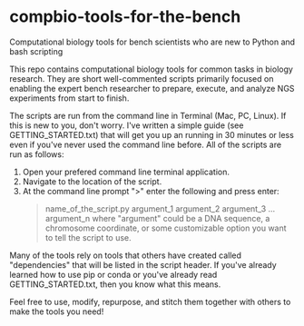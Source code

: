 # compbio-tools-for-the-bench
Computational biology tools for bench scientists who are new to Python and bash scripting

This repo contains computational biology tools for common tasks in biology research. They are short well-commented scripts primarily focused on enabling the expert bench researcher to prepare, execute, and analyze NGS experiments from start to finish. 

The scripts are run from the command line in Terminal (Mac, PC, Linux). If this is new to you, don't worry. I've written a simple guide (see GETTING_STARTED.txt) that will get you up an running in 30 minutes or less even if you've never used the command line before. All of the scripts are run as follows:

1. Open your prefered command line terminal application.
2. Navigate to the location of the script.
3. At the command line prompt ">" enter the following and press enter:
    > name_of_the_script.py argument_1 argument_2 argument_3 ... argument_n
where "argument" could be a DNA sequence, a chromosome coordinate, or some customizable option you want to tell the script to use.

Many of the tools rely on tools that others have created called "dependencies" that will be listed in the script header. If you've already learned how to use pip or conda or you've already read GETTING_STARTED.txt, then you know what this means.

Feel free to use, modify, repurpose, and stitch them together with others to make the tools you need!
